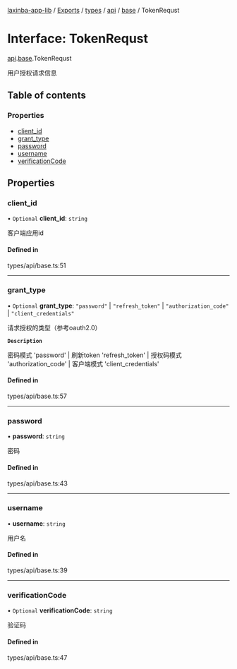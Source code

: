 [laxinba-app-lib](../README.md) / [Exports](../modules.md) / [types](../modules/types.md) / [api](../modules/types.api.md) / [base](../modules/types.api.base.md) / TokenRequst

# Interface: TokenRequst

[api](../modules/types.api.md).[base](../modules/types.api.base.md).TokenRequst

用户授权请求信息

## Table of contents

### Properties

- [client\_id](types.api.base.TokenRequst.md#client_id)
- [grant\_type](types.api.base.TokenRequst.md#grant_type)
- [password](types.api.base.TokenRequst.md#password)
- [username](types.api.base.TokenRequst.md#username)
- [verificationCode](types.api.base.TokenRequst.md#verificationcode)

## Properties

### client\_id

• `Optional` **client\_id**: `string`

客户端应用id

#### Defined in

types/api/base.ts:51

___

### grant\_type

• `Optional` **grant\_type**: ``"password"`` \| ``"refresh_token"`` \| ``"authorization_code"`` \| ``"client_credentials"``

请求授权的类型（参考oauth2.0）

**`Description`**

密码模式 'password' | 刷新token 'refresh_token' | 授权码模式 'authorization_code' | 客户端模式 'client_credentials'

#### Defined in

types/api/base.ts:57

___

### password

• **password**: `string`

密码

#### Defined in

types/api/base.ts:43

___

### username

• **username**: `string`

用户名

#### Defined in

types/api/base.ts:39

___

### verificationCode

• `Optional` **verificationCode**: `string`

验证码

#### Defined in

types/api/base.ts:47
